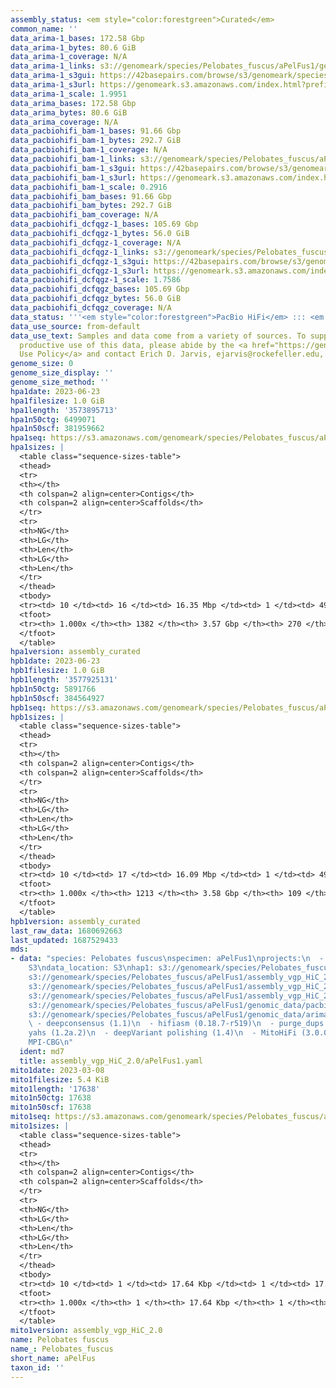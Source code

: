 ```yaml
---
assembly_status: <em style="color:forestgreen">Curated</em>
common_name: ''
data_arima-1_bases: 172.58 Gbp
data_arima-1_bytes: 80.6 GiB
data_arima-1_coverage: N/A
data_arima-1_links: s3://genomeark/species/Pelobates_fuscus/aPelFus1/genomic_data/arima/<br>
data_arima-1_s3gui: https://42basepairs.com/browse/s3/genomeark/species/Pelobates_fuscus/aPelFus1/genomic_data/arima/
data_arima-1_s3url: https://genomeark.s3.amazonaws.com/index.html?prefix=species/Pelobates_fuscus/aPelFus1/genomic_data/arima/
data_arima-1_scale: 1.9951
data_arima_bases: 172.58 Gbp
data_arima_bytes: 80.6 GiB
data_arima_coverage: N/A
data_pacbiohifi_bam-1_bases: 91.66 Gbp
data_pacbiohifi_bam-1_bytes: 292.7 GiB
data_pacbiohifi_bam-1_coverage: N/A
data_pacbiohifi_bam-1_links: s3://genomeark/species/Pelobates_fuscus/aPelFus1/genomic_data/pacbio_hifi/<br>
data_pacbiohifi_bam-1_s3gui: https://42basepairs.com/browse/s3/genomeark/species/Pelobates_fuscus/aPelFus1/genomic_data/pacbio_hifi/
data_pacbiohifi_bam-1_s3url: https://genomeark.s3.amazonaws.com/index.html?prefix=species/Pelobates_fuscus/aPelFus1/genomic_data/pacbio_hifi/
data_pacbiohifi_bam-1_scale: 0.2916
data_pacbiohifi_bam_bases: 91.66 Gbp
data_pacbiohifi_bam_bytes: 292.7 GiB
data_pacbiohifi_bam_coverage: N/A
data_pacbiohifi_dcfqgz-1_bases: 105.69 Gbp
data_pacbiohifi_dcfqgz-1_bytes: 56.0 GiB
data_pacbiohifi_dcfqgz-1_coverage: N/A
data_pacbiohifi_dcfqgz-1_links: s3://genomeark/species/Pelobates_fuscus/aPelFus1/genomic_data/pacbio_hifi/<br>
data_pacbiohifi_dcfqgz-1_s3gui: https://42basepairs.com/browse/s3/genomeark/species/Pelobates_fuscus/aPelFus1/genomic_data/pacbio_hifi/
data_pacbiohifi_dcfqgz-1_s3url: https://genomeark.s3.amazonaws.com/index.html?prefix=species/Pelobates_fuscus/aPelFus1/genomic_data/pacbio_hifi/
data_pacbiohifi_dcfqgz-1_scale: 1.7586
data_pacbiohifi_dcfqgz_bases: 105.69 Gbp
data_pacbiohifi_dcfqgz_bytes: 56.0 GiB
data_pacbiohifi_dcfqgz_coverage: N/A
data_status: '''<em style="color:forestgreen">PacBio HiFi</em> ::: <em style="color:forestgreen">Arima</em>'''
data_use_source: from-default
data_use_text: Samples and data come from a variety of sources. To support fair and
  productive use of this data, please abide by the <a href="https://genome10k.soe.ucsc.edu/data-use-policies/">Data
  Use Policy</a> and contact Erich D. Jarvis, ejarvis@rockefeller.edu, with any questions.
genome_size: 0
genome_size_display: ''
genome_size_method: ''
hpa1date: 2023-06-23
hpa1filesize: 1.0 GiB
hpa1length: '3573895713'
hpa1n50ctg: 6499071
hpa1n50scf: 381959662
hpa1seq: https://s3.amazonaws.com/genomeark/species/Pelobates_fuscus/aPelFus1/assembly_curated/aPelFus1.hap1.decon.20230623.fasta.gz
hpa1sizes: |
  <table class="sequence-sizes-table">
  <thead>
  <tr>
  <th></th>
  <th colspan=2 align=center>Contigs</th>
  <th colspan=2 align=center>Scaffolds</th>
  </tr>
  <tr>
  <th>NG</th>
  <th>LG</th>
  <th>Len</th>
  <th>LG</th>
  <th>Len</th>
  </tr>
  </thead>
  <tbody>
  <tr><td> 10 </td><td> 16 </td><td> 16.35 Mbp </td><td> 1 </td><td> 493.56 Mbp </td></tr><tr><td> 20 </td><td> 41 </td><td> 12.72 Mbp </td><td> 2 </td><td> 445.67 Mbp </td></tr><tr><td> 30 </td><td> 73 </td><td> 10.01 Mbp </td><td> 3 </td><td> 421.46 Mbp </td></tr><tr><td> 40 </td><td> 113 </td><td> 8.16 Mbp </td><td> 4 </td><td> 385.98 Mbp </td></tr><tr style="background-color:#cccccc;"><td> 50 </td><td> 161 </td><td style="background-color:#88ff88;"> 6.50 Mbp </td><td> 5 </td><td style="background-color:#88ff88;"> 381.96 Mbp </td></tr><tr><td> 60 </td><td> 225 </td><td> 4.92 Mbp </td><td> 6 </td><td> 310.34 Mbp </td></tr><tr><td> 70 </td><td> 309 </td><td> 3.69 Mbp </td><td> 7 </td><td> 183.86 Mbp </td></tr><tr><td> 80 </td><td> 423 </td><td> 2.69 Mbp </td><td> 9 </td><td> 170.33 Mbp </td></tr><tr><td> 90 </td><td> 593 </td><td> 1.50 Mbp </td><td> 11 </td><td> 143.22 Mbp </td></tr><tr><td> 100 </td><td> 1382 </td><td> 1.00 Kbp </td><td> 270 </td><td> 1.00 Kbp </td></tr></tbody>
  <tfoot>
  <tr><th> 1.000x </th><th> 1382 </th><th> 3.57 Gbp </th><th> 270 </th><th> 3.57 Gbp </th></tr>
  </tfoot>
  </table>
hpa1version: assembly_curated
hpb1date: 2023-06-23
hpb1filesize: 1.0 GiB
hpb1length: '3577925131'
hpb1n50ctg: 5891766
hpb1n50scf: 384564927
hpb1seq: https://s3.amazonaws.com/genomeark/species/Pelobates_fuscus/aPelFus1/assembly_curated/aPelFus1.hap2.decon.20230623.fasta.gz
hpb1sizes: |
  <table class="sequence-sizes-table">
  <thead>
  <tr>
  <th></th>
  <th colspan=2 align=center>Contigs</th>
  <th colspan=2 align=center>Scaffolds</th>
  </tr>
  <tr>
  <th>NG</th>
  <th>LG</th>
  <th>Len</th>
  <th>LG</th>
  <th>Len</th>
  </tr>
  </thead>
  <tbody>
  <tr><td> 10 </td><td> 17 </td><td> 16.09 Mbp </td><td> 1 </td><td> 496.21 Mbp </td></tr><tr><td> 20 </td><td> 42 </td><td> 12.31 Mbp </td><td> 2 </td><td> 435.41 Mbp </td></tr><tr><td> 30 </td><td> 75 </td><td> 9.82 Mbp </td><td> 3 </td><td> 426.39 Mbp </td></tr><tr><td> 40 </td><td> 117 </td><td> 7.50 Mbp </td><td> 4 </td><td> 385.95 Mbp </td></tr><tr style="background-color:#cccccc;"><td> 50 </td><td> 170 </td><td style="background-color:#88ff88;"> 5.89 Mbp </td><td> 5 </td><td style="background-color:#88ff88;"> 384.56 Mbp </td></tr><tr><td> 60 </td><td> 238 </td><td> 4.70 Mbp </td><td> 6 </td><td> 310.36 Mbp </td></tr><tr><td> 70 </td><td> 324 </td><td> 3.67 Mbp </td><td> 7 </td><td> 183.81 Mbp </td></tr><tr><td> 80 </td><td> 438 </td><td> 2.67 Mbp </td><td> 9 </td><td> 173.50 Mbp </td></tr><tr><td> 90 </td><td> 613 </td><td> 1.54 Mbp </td><td> 11 </td><td> 142.89 Mbp </td></tr><tr><td> 100 </td><td> 1213 </td><td> 1.00 Kbp </td><td> 109 </td><td> 1.00 Kbp </td></tr></tbody>
  <tfoot>
  <tr><th> 1.000x </th><th> 1213 </th><th> 3.58 Gbp </th><th> 109 </th><th> 3.58 Gbp </th></tr>
  </tfoot>
  </table>
hpb1version: assembly_curated
last_raw_data: 1680692663
last_updated: 1687529433
mds:
- data: "species: Pelobates fuscus\nspecimen: aPelFus1\nprojects:\n  - VGP\nrelease_to:
    S3\ndata_location: S3\nhap1: s3://genomeark/species/Pelobates_fuscus/aPelFus1/assembly_vgp_HiC_2.0/aPelFus1.HiC.hap1.20230308.fasta.gz\nhap2:
    s3://genomeark/species/Pelobates_fuscus/aPelFus1/assembly_vgp_HiC_2.0/aPelFus1.HiC.hap2.20230308.fasta.gz\nprimary:
    s3://genomeark/species/Pelobates_fuscus/aPelFus1/assembly_vgp_HiC_2.0/aPelFus1.HiC.pctg.20230308.fasta.gz\nmito:
    s3://genomeark/species/Pelobates_fuscus/aPelFus1/assembly_vgp_HiC_2.0/aPelFus1.mito.20230308.fasta.gz\npacbio_read_dir:
    s3://genomeark/species/Pelobates_fuscus/aPelFus1/genomic_data/pacbio/ \nhic_read_dir:
    s3://genomeark/species/Pelobates_fuscus/aPelFus1/genomic_data/arima/\npipeline:\n
    \ - deepconsensus (1.1)\n  - hifiasm (0.18.7-r519)\n  - purge_dups (1.2.5)\n  -
    yahs (1.2a.2)\n  - deepVariant polishing (1.4)\n  - MitoHiFi (3.0.0)\nassembled_by_group:
    MPI-CBG\n"
  ident: md7
  title: assembly_vgp_HiC_2.0/aPelFus1.yaml
mito1date: 2023-03-08
mito1filesize: 5.4 KiB
mito1length: '17638'
mito1n50ctg: 17638
mito1n50scf: 17638
mito1seq: https://s3.amazonaws.com/genomeark/species/Pelobates_fuscus/aPelFus1/assembly_vgp_HiC_2.0/aPelFus1.mito.20230308.fasta.gz
mito1sizes: |
  <table class="sequence-sizes-table">
  <thead>
  <tr>
  <th></th>
  <th colspan=2 align=center>Contigs</th>
  <th colspan=2 align=center>Scaffolds</th>
  </tr>
  <tr>
  <th>NG</th>
  <th>LG</th>
  <th>Len</th>
  <th>LG</th>
  <th>Len</th>
  </tr>
  </thead>
  <tbody>
  <tr><td> 10 </td><td> 1 </td><td> 17.64 Kbp </td><td> 1 </td><td> 17.64 Kbp </td></tr><tr><td> 20 </td><td> 1 </td><td> 17.64 Kbp </td><td> 1 </td><td> 17.64 Kbp </td></tr><tr><td> 30 </td><td> 1 </td><td> 17.64 Kbp </td><td> 1 </td><td> 17.64 Kbp </td></tr><tr><td> 40 </td><td> 1 </td><td> 17.64 Kbp </td><td> 1 </td><td> 17.64 Kbp </td></tr><tr style="background-color:#cccccc;"><td> 50 </td><td> 1 </td><td style="background-color:#ff8888;"> 17.64 Kbp </td><td> 1 </td><td style="background-color:#ff8888;"> 17.64 Kbp </td></tr><tr><td> 60 </td><td> 1 </td><td> 17.64 Kbp </td><td> 1 </td><td> 17.64 Kbp </td></tr><tr><td> 70 </td><td> 1 </td><td> 17.64 Kbp </td><td> 1 </td><td> 17.64 Kbp </td></tr><tr><td> 80 </td><td> 1 </td><td> 17.64 Kbp </td><td> 1 </td><td> 17.64 Kbp </td></tr><tr><td> 90 </td><td> 1 </td><td> 17.64 Kbp </td><td> 1 </td><td> 17.64 Kbp </td></tr><tr><td> 100 </td><td> 1 </td><td> 17.64 Kbp </td><td> 1 </td><td> 17.64 Kbp </td></tr></tbody>
  <tfoot>
  <tr><th> 1.000x </th><th> 1 </th><th> 17.64 Kbp </th><th> 1 </th><th> 17.64 Kbp </th></tr>
  </tfoot>
  </table>
mito1version: assembly_vgp_HiC_2.0
name: Pelobates fuscus
name_: Pelobates_fuscus
short_name: aPelFus
taxon_id: ''
---
```

